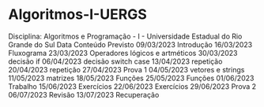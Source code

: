 # Algoritmos-I-UERGS
Disciplina: Algoritmos e Programação - I - Universidade Estadual do Rio Grande do Sul
Data Conteúdo Previsto
09/03/2023 Introdução
16/03/2023 Fluxograma
23/03/2023 Operadores lógicos e artméticos
30/03/2023 decisão if
06/04/2023 decisão switch case
13/04/2023 repetição
20/04/2023 repetição
27/04/2023 Prova 1
04/05/2023 vetores e strings
11/05/2023 matrizes
18/05/2023 Funções
25/05/2023 Funções
01/06/2023 Trabalho
15/06/2023 Exercícios
22/06/2023 Exercícios
29/06/2023 Prova 2
06/07/2023 Revisão
13/07/2023 Recuperação
